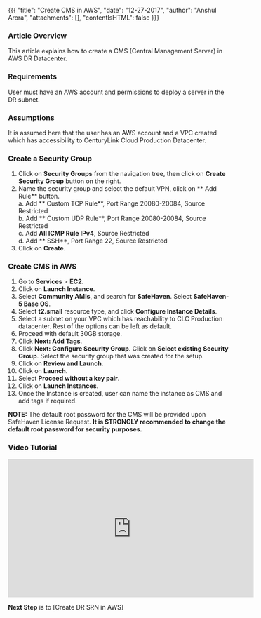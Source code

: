
{{{
  "title": "Create CMS in AWS",
  "date": "12-27-2017",
  "author": "Anshul Arora",
  "attachments": [],
  "contentIsHTML": false
}}}

### Article Overview
This article explains how to create a CMS (Central Management Server) in AWS DR Datacenter.

### Requirements
User must have an AWS account and permissions to deploy a server in the DR subnet.

### Assumptions
It is assumed here that the user has an AWS account and a VPC created which has accessibility to CenturyLink Cloud Production Datacenter.

### Create a Security Group
1. Click on **Security Groups** from the navigation tree, then click on **Create Security Group** button on the right.
2. Name the security group and select the default VPN, click on ** Add Rule** button.  
   a. Add ** Custom TCP Rule**, Port Range 20080-20084, Source Restricted  
   b. Add ** Custom UDP Rule**, Port Range 20080-20084, Source Restricted  
   c. Add **All ICMP Rule IPv4**, Source Restricted  
   d. Add ** SSH**, Port Range 22, Source Restricted  
3. Click on **Create**.

### Create CMS in AWS
1. Go to **Services** > **EC2**.
2. Click on **Launch Instance**.
3. Select **Community AMIs**, and search for **SafeHaven**. Select **SafeHaven-5 Base OS**.
4. Select **t2.small** resource type, and click **Configure Instance Details**.
5. Select a subnet on your VPC which has reachability to CLC Production datacenter. Rest of the options can be left as default.
6. Proceed with default 30GB storage.
7. Click **Next: Add Tags**.
8. Click **Next: Configure Security Group**. Click on **Select existing Security Group**. Select the security group that was created for the setup.
9. Click on **Review and Launch**.
10. Click on **Launch**.
11. Select **Proceed without a key pair**.
12. Click on **Launch Instances**.
13. Once the Instance is created, user can name the instance as CMS and add tags if required.

**NOTE:** The default root password for the CMS will be provided upon SafeHaven License Request. **It is STRONGLY recommended to change the default root password for security purposes.**

### Video Tutorial
<iframe width="560" height="315" src="https://www.youtube.com/embed/eisNuJiHF2g" frameborder="0" gesture="media" allow="encrypted-media" allowfullscreen></iframe>

**Next Step** is to [Create DR SRN in AWS]
